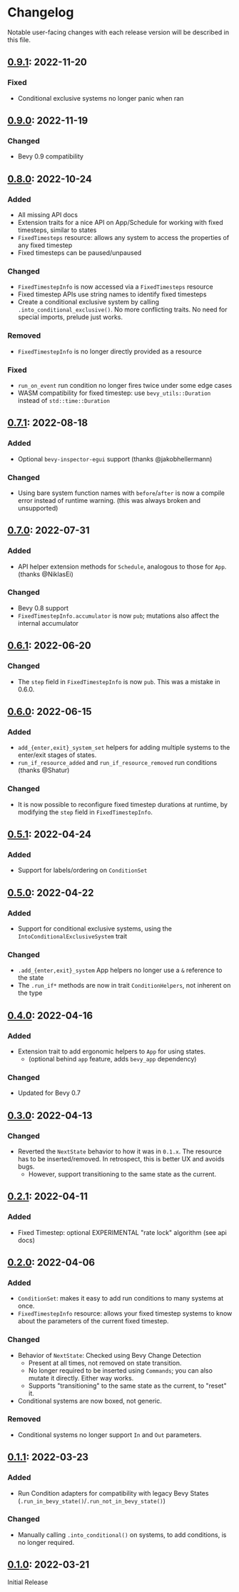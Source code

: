 # Changelog

Notable user-facing changes with each release version will be described in this file.

## [0.9.1]: 2022-11-20

### Fixed
 - Conditional exclusive systems no longer panic when ran

## [0.9.0]: 2022-11-19

### Changed
 - Bevy 0.9 compatibility

## [0.8.0]: 2022-10-24

### Added
 - All missing API docs
 - Extension traits for a nice API on App/Schedule for working with fixed timesteps, similar to states
 - `FixedTimesteps` resource: allows any system to access the properties of any fixed timestep
 - Fixed timesteps can be paused/unpaused

### Changed
 - `FixedTimestepInfo` is now accessed via a `FixedTimesteps` resource
 - Fixed timestep APIs use string names to identify fixed timesteps
 - Create a conditional exclusive system by calling `.into_conditional_exclusive()`.
   No more conflicting traits. No need for special imports, prelude just works.

### Removed
 - `FixedTimestepInfo` is no longer directly provided as a resource

### Fixed
 - `run_on_event` run condition no longer fires twice under some edge cases
 - WASM compatibility for fixed timestep: use `bevy_utils::Duration` instead of `std::time::Duration`

## [0.7.1]: 2022-08-18

### Added
 - Optional `bevy-inspector-egui` support (thanks @jakobhellermann)

### Changed
 - Using bare system function names with `before`/`after` is now a compile error instead of runtime warning.
   (this was always broken and unsupported)

## [0.7.0]: 2022-07-31

### Added
 - API helper extension methods for `Schedule`, analogous to those for `App`. (thanks @NiklasEi)

### Changed
 - Bevy 0.8 support
 - `FixedTimestepInfo.accumulator` is now `pub`; mutations also affect the internal accumulator

## [0.6.1]: 2022-06-20

### Changed
 - The `step` field in `FixedTimestepInfo` is now `pub`. This was a mistake in 0.6.0.

## [0.6.0]: 2022-06-15

### Added
 - `add_{enter,exit}_system_set` helpers for adding multiple systems to the enter/exit stages of states.
 - `run_if_resource_added` and `run_if_resource_removed` run conditions (thanks @Shatur)

### Changed
 - It is now possible to reconfigure fixed timestep durations at runtime, by modifying the `step` field in `FixedTimestepInfo`.

## [0.5.1]: 2022-04-24

### Added
 - Support for labels/ordering on `ConditionSet`

## [0.5.0]: 2022-04-22

### Added
 - Support for conditional exclusive systems, using the `IntoConditionalExclusiveSystem` trait

### Changed
 - `.add_{enter,exit}_system` App helpers no longer use a `&` reference to the state
 - The `.run_if*` methods are now in trait `ConditionHelpers`, not inherent on the type

## [0.4.0]: 2022-04-16

### Added
 - Extension trait to add ergonomic helpers to `App` for using states.
   - (optional behind `app` feature, adds `bevy_app` dependency)

### Changed
 - Updated for Bevy 0.7

## [0.3.0]: 2022-04-13

### Changed
 - Reverted the `NextState` behavior to how it was in `0.1.x`. The resource has to be inserted/removed.
   In retrospect, this is better UX and avoids bugs.
   - However, support transitioning to the same state as the current.

## [0.2.1]: 2022-04-11

### Added

 - Fixed Timestep: optional EXPERIMENTAL "rate lock" algorithm (see api docs)

## [0.2.0]: 2022-04-06

### Added

 - `ConditionSet`: makes it easy to add run conditions to many systems at once.
 - `FixedTimestepInfo` resource: allows your fixed timestep systems to know about the parameters of the current fixed timestep.

### Changed
 - Behavior of `NextState`: Checked using Bevy Change Detection
   - Present at all times, not removed on state transition.
   - No longer required to be inserted using `Commands`; you can also mutate it directly. Either way works.
   - Supports "transitioning" to the same state as the current, to "reset" it.
 - Conditional systems are now boxed, not generic.

### Removed
 - Conditional systems no longer support `In` and `Out` parameters.

## [0.1.1]: 2022-03-23

### Added
 - Run Condition adapters for compatibility with legacy Bevy States (`.run_in_bevy_state()`/`.run_not_in_bevy_state()`)

### Changed
 - Manually calling `.into_conditional()` on systems, to add conditions, is no longer required.

## [0.1.0]: 2022-03-21

Initial Release

[0.9.1]: https://github.com/IyesGames/iyes_loopless/tree/v0.9.1
[0.9.0]: https://github.com/IyesGames/iyes_loopless/tree/v0.9.0
[0.8.0]: https://github.com/IyesGames/iyes_loopless/tree/v0.8.0
[0.7.1]: https://github.com/IyesGames/iyes_loopless/tree/v0.7.1
[0.7.0]: https://github.com/IyesGames/iyes_loopless/tree/v0.7.0
[0.6.1]: https://github.com/IyesGames/iyes_loopless/tree/v0.6.1
[0.6.0]: https://github.com/IyesGames/iyes_loopless/tree/v0.6.0
[0.5.1]: https://github.com/IyesGames/iyes_loopless/tree/v0.5.1
[0.5.0]: https://github.com/IyesGames/iyes_loopless/tree/v0.5.0
[0.4.0]: https://github.com/IyesGames/iyes_loopless/tree/v0.4.0
[0.3.0]: https://github.com/IyesGames/iyes_loopless/tree/v0.3.0
[0.2.1]: https://github.com/IyesGames/iyes_loopless/tree/v0.2.1
[0.2.0]: https://github.com/IyesGames/iyes_loopless/tree/v0.2.0
[0.1.1]: https://github.com/IyesGames/iyes_loopless/tree/v0.1.1
[0.1.0]: https://github.com/IyesGames/iyes_loopless/tree/v0.1.0

